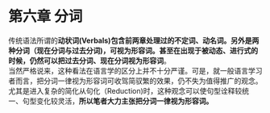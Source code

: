 # 第六章 分词

传统语法所谓的**动状词(Verbals)包含前两章处理过的不定词、动名词。另外是两种分词（现在分词与过去分词)，可视为形容词。甚至在出现于被动态、进行式的时候，仍然可以把过去分词、现在分词视为形容词**。  
当然严格说来，这种看法在语言学的区分上并不十分严谨。可是，就一般语言学习者而言，把分词一律视为形容词可收驾简驭繁的效果，仍不失为值得推广的观念。  
尤其是进入复杂的简化从句化（Reduction)时，这种观念可以使句型诠释较统一、句型变化较灵活，**所以笔者大力主张把分词一律视为形容词。**